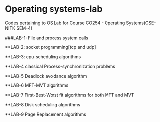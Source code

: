 # Operating systems-lab
Codes pertaining to OS Lab for Course CO254 - Operating Systems(CSE-NITK  SEM-4)

###LAB-1:
  File and process system calls
 
**LAB-2:
  socket programming[tcp and udp]
  
**LAB-3:
  cpu-scheduling algorithms
  
**LAB-4
  classical Process-synchronization problems
  
**LAB-5
  Deadlock avoidance algorithm
  
**LAB-6
  MFT-MVT algorithms
  
**LAB-7
  First-Best-Worst fit algorithms for both MFT and MVT
  
**LAB-8
  Disk scheduling algorithms
  
**LAB-9
  Page Replacement algorithms

